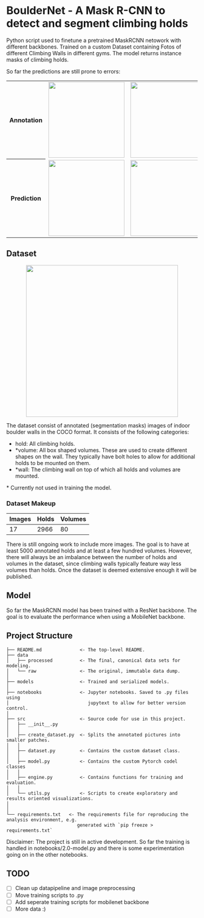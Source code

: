 # BoulderNet - A Mask R-CNN to detect and segment climbing holds

Python script used to finetune a pretrained MaskRCNN netowork with different backbones. Trained on a custom Dataset containing Fotos of different Climbing Walls in different gyms.
The model returns instance masks of climbing holds.

So far the predictions are still prone to errors:
<table>
  <tr>
    <th>Annotation</th>
    <td>
<img src="https://github.com/Veluchs/BoulderNet/assets/135350576/90f6384b-f083-44be-9348-1ef9321b7500" width=200>
    </td>
    <td>
<img src="https://github.com/Veluchs/BoulderNet/assets/135350576/d120b9c0-506f-412b-bf33-5b27c795370d" width=200>
    </td>
    <td>
      <img src="https://github.com/Veluchs/BoulderNet/assets/135350576/bd424461-9feb-4429-b696-2d73952fbd6f" width=200>
      <td>
             <img src="https://github.com/Veluchs/BoulderNet/assets/135350576/c0178fa3-f068-4f65-b734-9565b4845e77" width=200>
      </td>
  </tr>
  <tr>
        <th>Prediction</th>
    <td>
    <img src="https://github.com/Veluchs/BoulderNet/assets/135350576/db972464-001b-4ffd-92da-582958ac64b4" width=200>
  </td>
    <td>
    <img src="https://github.com/Veluchs/BoulderNet/assets/135350576/5f65dedc-0e57-46a0-ae52-5c3e0ae86536" width=200>
  </td>
    <td>
      <img src="https://github.com/Veluchs/BoulderNet/assets/135350576/7ef56807-4091-426f-9de8-8bea68f19d7c" width=200>
    </td>
    <td>
      <img src="https://github.com/Veluchs/BoulderNet/assets/135350576/b551376f-0a78-4a08-bad3-dd8b11270cca" width=200>
    </td>
  </tr>
</table>



## Dataset
<p align='center'>
<img src="https://github.com/Veluchs/BoulderNet/assets/135350576/2135880d-04b6-44f0-b274-82ceb75bf864" width=400>
</p>

The dataset consist of annotated (segmentation masks) images of indoor boulder walls in the COCO format. It consists of the following categories:


- hold: All climbing holds. 
- *volume: All box shaped volumes. These are used to create different shapes on the wall. They typically have bolt holes to allow for additional holds to be mounted on them.
- *wall: The climbing wall on top of which all holds and volumes are mounted.




 
 \* Currently not used in training the model.


### Dataset Makeup

| Images  | Holds | Volumes |
| ------------- | ------------- | -------------|
| 17  | 2966 | 80  |


There is still ongoing work to include more images. The goal is to have at least 5000 annotated holds and at least a few hundred volumes.
However, there will always be an imbalance between the number of holds and volumes in the dataset, since climbing walls typically feature way less volumes than holds. 
Once the dataset is deemed extensive enough it will be published.


## Model

So far the MaskRCNN model has been trained with a ResNet backbone. The goal is to evaluate the performance when using a MobileNet backbone.

## Project Structure
```
├── README.md              <- The top-level README.
├── data
│   ├── processed          <- The final, canonical data sets for modeling.
│   └── raw                <- The original, immutable data dump.
│
├── models                 <- Trained and serialized models.
│
├── notebooks              <- Jupyter notebooks. Saved to .py files using 
│                             jupytext to allow for better version control.
│
├── src                    <- Source code for use in this project.
│   ├── __init__.py    
│   │
│   ├── create_dataset.py  <- Splits the annotated pictures into smaller patches.
│   │ 
│   ├── dataset.py         <- Contains the custom dataset class.
│   │
│   ├── model.py           <- Contains the custom Pytorch codel classes
│   │   
│   ├── engine.py          <- Contains functions for training and evaluation.
│   │
│   └── utils.py           <- Scripts to create exploratory and results oriented visualizations.
│     
│
└── requirements.txt   <- The requirements file for reproducing the analysis environment, e.g.
                          generated with `pip freeze > requirements.txt`
```

Disclaimer: The project is still in active development. So far the training is handled in notebooks/2.0-model.py and there is some experimentation going on in the other notebooks.


## TODO

- [ ] Clean up datapipeline and image preprocessing
- [ ] Move training scripts to .py
- [ ] Add seperate training scripts for mobilenet backbone
- [ ] More data :)
